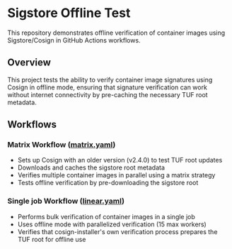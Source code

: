# Sigstore Offline Test

This repository demonstrates offline verification of container images using Sigstore/Cosign in GitHub Actions workflows.

## Overview

This project tests the ability to verify container image signatures using Cosign in offline mode, ensuring that signature verification can work without internet connectivity by pre-caching the necessary TUF root metadata.

## Workflows

### Matrix Workflow ([matrix.yaml](.github/workflows/matrix.yaml))
- Sets up Cosign with an older version (v2.4.0) to test TUF root updates
- Downloads and caches the sigstore root metadata
- Verifies multiple container images in parallel using a matrix strategy
- Tests offline verification by pre-downloading the sigstore root

### Single job Workflow ([linear.yaml](.github/workflows/linear.yaml))
- Performs bulk verification of container images in a single job
- Uses offline mode with parallelized verification (15 max workers)
- Verifies that cosign-installer's own verification process prepares the TUF root for offline use
